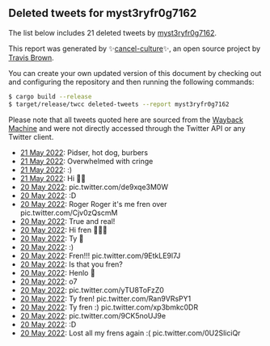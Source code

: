 ## Deleted tweets for myst3ryfr0g7162

The list below includes 21 deleted tweets by
[myst3ryfr0g7162](https://twitter.com/myst3ryfr0g7162).



This report was generated by ✨[cancel-culture](https://github.com/travisbrown/cancel-culture)✨,
an open source project by [Travis Brown](https://twitter.com/travisbrown).

You can create your own updated version of this document by checking out and configuring the
repository and then running the following commands:

```bash
$ cargo build --release
$ target/release/twcc deleted-tweets --report myst3ryfr0g7162
```

Please note that all tweets quoted here are sourced from the
[Wayback Machine](https://web.archive.org) and were not directly accessed through the Twitter API or
any Twitter client.

* [21 May 2022](https://web.archive.org/web/20220521224241/https://twitter.com/myst3ryfr0g7162/status/1528144140747386880): Pidser, hot dog, burbers <!--1528144140747386880-->
* [21 May 2022](https://web.archive.org/web/20220521205413/https://twitter.com/myst3ryfr0g7162/status/1528116892572975105): Overwhelmed with cringe <!--1528116892572975105-->
* [21 May 2022](https://web.archive.org/web/20220521014832/https://twitter.com/myst3ryfr0g7162/status/1527828510806626304): :) <!--1527828510806626304-->
* [21 May 2022](https://web.archive.org/web/20220521001536/https://twitter.com/myst3ryfr0g7162/status/1527805143793684480): Hi 👋👋 <!--1527805143793684480-->
* [20 May 2022](https://web.archive.org/web/20220520223740/https://twitter.com/myst3ryfr0g7162/status/1527780505147559937): pic.twitter.com/de9xqe3M0W <!--1527780505147559937-->
* [20 May 2022](https://web.archive.org/web/20220520223718/https://twitter.com/myst3ryfr0g7162/status/1527780360905433093): :D <!--1527780360905433093-->
* [20 May 2022](https://web.archive.org/web/20220520220208/https://twitter.com/myst3ryfr0g7162/status/1527771560320413698): Roger Roger it's me fren over pic.twitter.com/Cjv0zQscmM <!--1527771560320413698-->
* [20 May 2022](https://web.archive.org/web/20220520215047/https://twitter.com/myst3ryfr0g7162/status/1527768678816694272): True and real! <!--1527768678816694272-->
* [20 May 2022](https://web.archive.org/web/20220520215030/https://twitter.com/myst3ryfr0g7162/status/1527768608838918145): Hi fren 👋👋👋 <!--1527768608838918145-->
* [20 May 2022](https://web.archive.org/web/20220520215005/https://twitter.com/myst3ryfr0g7162/status/1527768553688027139): Ty 👑 <!--1527768553688027139-->
* [20 May 2022](https://web.archive.org/web/20220520215028/https://twitter.com/myst3ryfr0g7162/status/1527768497027272706): :) <!--1527768497027272706-->
* [20 May 2022](https://web.archive.org/web/20220520211751/https://twitter.com/myst3ryfr0g7162/status/1527760314464448513): Fren!!! pic.twitter.com/9EtkLE9l7J <!--1527760314464448513-->
* [20 May 2022](https://web.archive.org/web/20220520211316/https://twitter.com/myst3ryfr0g7162/status/1527759333253074944): Is that you fren? <!--1527759333253074944-->
* [20 May 2022](https://web.archive.org/web/20220520211354/https://twitter.com/myst3ryfr0g7162/status/1527758917438164992): Henlo 👋 <!--1527758917438164992-->
* [20 May 2022](https://web.archive.org/web/20220520211122/https://twitter.com/myst3ryfr0g7162/status/1527758872420786178): o7 <!--1527758872420786178-->
* [20 May 2022](https://web.archive.org/web/20220520210535/https://twitter.com/myst3ryfr0g7162/status/1527757301268070400): pic.twitter.com/yTU8ToFzZ0 <!--1527757301268070400-->
* [20 May 2022](https://web.archive.org/web/20220520205620/https://twitter.com/myst3ryfr0g7162/status/1527755080975392768): Ty fren! pic.twitter.com/Ran9VRsPY1 <!--1527755080975392768-->
* [20 May 2022](https://web.archive.org/web/20220520204939/https://twitter.com/myst3ryfr0g7162/status/1527753253001256960): Ty fren :) pic.twitter.com/xp3bmkc0DR <!--1527753253001256960-->
* [20 May 2022](https://web.archive.org/web/20220520204828/https://twitter.com/myst3ryfr0g7162/status/1527753089998102534): pic.twitter.com/9CK5noUJ9e <!--1527753089998102534-->
* [20 May 2022](https://web.archive.org/web/20220520204831/https://twitter.com/myst3ryfr0g7162/status/1527752985241128962): :D <!--1527752985241128962-->
* [20 May 2022](https://web.archive.org/web/20220520204700/https://twitter.com/myst3ryfr0g7162/status/1527752599734259717): Lost all my frens again :( pic.twitter.com/0U2SliciQr <!--1527752599734259717-->

